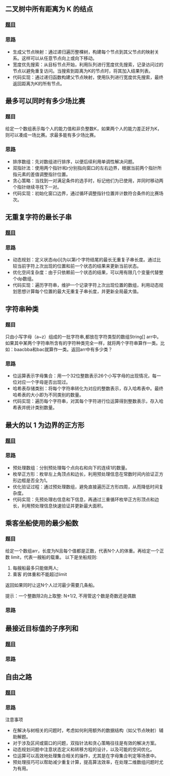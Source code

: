 ## 二叉树中所有距离为 K 的结点
### [题目](https://leetcode-cn.com/problems/all-nodes-distance-k-in-binary-tree/)
### 思路 
- 生成父节点映射：通过递归遍历整棵树，构建每个节点到其父节点的映射关系。这样可以从任意节点向上或向下移动。
- 宽度优先搜索：从目标节点开始，利用队列进行宽度优先搜索，记录访问过的节点以避免重复访问。当搜索到距离为K的节点时，将其加入结果列表。
- 代码实现：通过递归函数构建父节点映射，使用队列进行宽度优先搜索，最终返回距离为K的所有节点。

## 最多可以同时有多少场比赛
### 题目
给定一个数组表示每个人的能力值和非负整数K，如果两个人的能力差正好为K，则可以凑成一场比赛。求最多能有多少场比赛。

### 思路
- 排序数组：先对数组进行排序，以便后续利用单调性解决问题。
- 双指针法：使用两个指针l和r分别指向窗口的左右边界，根据当前两个指针所指元素的差值调整指针位置。
- 贪心策略：当找到一对满足条件的选手时，标记他们为已使用，并同时移动两个指针继续寻找下一对。
- 代码实现：初始化窗口边界，通过循环调整指针位置并计数符合条件的比赛场次。

## 无重复字符的最长子串
### [题目](https://leetcode-cn.com/problems/longest-substring-without-repeating-characters/)
### 思路
- 动态规划：定义状态dp[i]为以第i个字符结尾的最长无重复子串长度。通过比较当前字符上次出现的位置和前一个状态的结果来更新当前状态。
- 优化空间复杂度：由于只依赖前一个状态的结果，可以用有限几个变量代替整个dp数组。
- 代码实现：遍历字符串，维护一个记录字符上次出现位置的数组，利用动态规划思想计算每个位置的最大无重复子串长度，并更新全局最大值。

## 字符串种类
### 题目
只由小写字母（a~z）组成的一批字符串,都放在字符类型的数组String[] arr中。如果其中某两个字符串所含有的字符种类完全一样，就将两个字符串算作一类。比如：baacbba和bac就算作一类。返回arr中有多少类？

### 思路
- 位运算表示字母集合：用一个32位整数表示26个小写字母的出现情况，每一位对应一个字母是否出现过。
- 哈希表存储类别：将每个字符串转化为对应的整数表示，存入哈希表中。最终哈希表的大小即为不同类别的数量。
- 代码实现：遍历每个字符串，对其每个字符进行位运算得到整数表示，存入哈希表并统计类别数量。

## 最大的以 1 为边界的正方形
### [题目](https://leetcode-cn.com/problems/largest-1-bordered-square/)
### 思路
- 预处理数组：分别预处理每个点向右和向下的连续1的数量。
- 枚举正方形：枚举左上角顶点和边长，利用预处理信息在常数时间内验证正方形边框是否全为1。
- 优化验证过程：通过预处理数组，避免直接遍历正方形四周，从而降低时间复杂度。
- 代码实现：先预处理右信息和下信息，再通过三重循环枚举正方形顶点和边长，利用预处理信息快速验证并更新最大面积。

## 乘客坐船使用的最少船数

### 题目

给定一个数组arr，长度为N且每个值都是正数，代表N个人的体重。再给定一个正数 limit，代表一艘船的载重。  以下是坐船规则:  

1. 每艘船最多只能做两人;  
2. 乘客 的体重和不能超过limit  

返回如果同时让这N个人过河最少需要几条船。  

提示：一个整数除2向上取整: N+1/2, 不用管这个数是奇数还是偶数  

### 思路



## 最接近目标值的子序列和

### [题目](https://leetcode-cn.com/problems/closest-subsequence-sum/)

### 思路



## 自由之路

### [题目](https://leetcode-cn.com/problems/freedom-trail)

### 思路



注意事项 
- 在解决与树相关的问题时，考虑如何利用额外的数据结构（如父节点映射）辅助解题。
- 对于涉及区间或窗口的问题，双指针法和贪心策略往往是有效的解决方案。
- 动态规划问题中注意状态定义和转移方程的设计，以及可能的空间优化。
- 位运算可以高效地处理集合相关的操作，尤其是在字母集合判定等场景中。
- 预处理技巧可以帮助减少重复计算，提高算法效率，在处理二维数组问题时尤为有用。
